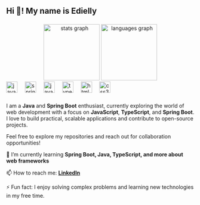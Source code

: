<h2 align="left">Hi 👋! My name is Edielly</h2>

###

<div align="center">
  <img src="https://github-readme-stats.vercel.app/api?username=EdiellyF&hide_title=false&hide_rank=false&show_icons=true&include_all_commits=true&count_private=true&disable_animations=false&theme=dracula&locale=en&hide_border=false" height="150" alt="stats graph"  />
  <img src="https://github-readme-stats.vercel.app/api/top-langs?username=EdiellyF&locale=en&hide_title=false&layout=compact&card_width=320&langs_count=5&theme=dracula&hide_border=false" height="150" alt="languages graph"  />
</div>

<div align="left">
  <img src="https://cdn.jsdelivr.net/gh/devicons/devicon/icons/java/java-original.svg" height="30" alt="java logo"  />
  <img width="12" />
  <img src="https://cdn.jsdelivr.net/gh/devicons/devicon/icons/spring/spring-original.svg" height="30" alt="spring boot logo"  />
  <img width="12" />
  <img src="https://cdn.jsdelivr.net/gh/devicons/devicon/icons/javascript/javascript-original.svg" height="30" alt="javascript logo"  />
  <img width="12" />
  <img src="https://cdn.jsdelivr.net/gh/devicons/devicon/icons/typescript/typescript-original.svg" height="30" alt="typescript logo"  />
  <img width="12" />
  <img src="https://cdn.jsdelivr.net/gh/devicons/devicon/icons/html5/html5-original.svg" height="30" alt="html5 logo"  />
  <img width="12" />
  <img src="https://cdn.jsdelivr.net/gh/devicons/devicon/icons/css3/css3-original.svg" height="30" alt="css3 logo"  />
</div> 

###

I am a **Java** and **Spring Boot** enthusiast, currently exploring the world of web development with a focus on **JavaScript**, **TypeScript**, and **Spring Boot**. I love to build practical, scalable applications and contribute to open-source projects.

Feel free to explore my repositories and reach out for collaboration opportunities!





🌱 I’m currently learning **Spring Boot, Java, TypeScript, and more about web frameworks**

📫 How to reach me: **[LinkedIn](https://www.linkedin.com/in/ediellyferreiradecarvalho)**

⚡ Fun fact: I enjoy solving complex problems and learning new technologies in my free time.


